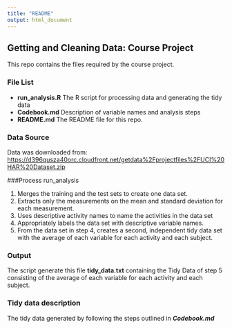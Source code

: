 ```yaml
---
title: "README"
output: html_document
---
```


## Getting and Cleaning Data: Course Project

This repo contains the files required by the course project.

### File List
- **run_analysis.R** The R script for processing data and generating the tidy data
- **Codebook.md** Description of variable names and analysis steps
- **README.md** The README file for this repo. 

### Data Source
Data was downloaded from:
https://d396qusza40orc.cloudfront.net/getdata%2Fprojectfiles%2FUCI%20HAR%20Dataset.zip

###Process run_analysis
1. Merges the training and the test sets to create one data set.
2. Extracts only the measurements on the mean and standard deviation for each measurement. 
3. Uses descriptive activity names to name the activities in the data set
4. Appropriately labels the data set with descriptive variable names. 
5. From the data set in step 4, creates a second, independent tidy data set 
  with the average of each variable for each activity and each subject.

### Output
 The script generate this file **tidy_data.txt** containing the Tidy Data  of step 5 consisting of the average of each variable for each activity and each subject.

### Tidy data description
The tidy data generated by following the steps outlined in **_Codebook.md_**


